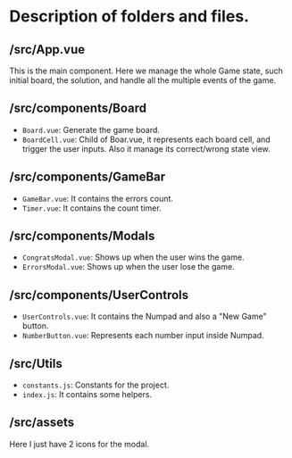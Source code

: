 # Description of folders and files.

## /src/App.vue

This is the main component. Here we manage the whole Game state, such initial board, the solution, and handle all the multiple events of the game.

## /src/components/Board

- `Board.vue`: Generate the game board.
- `BoardCell.vue`: Child of Boar.vue, it represents each board cell, and trigger the user inputs. Also it manage its correct/wrong state view.

## /src/components/GameBar

- `GameBar.vue`: It contains the errors count.
- `Timer.vue`: It contains the count timer.

## /src/components/Modals

- `CongratsModal.vue`: Shows up when the user wins the game.
- `ErrorsModal.vue`: Shows up when the user lose the game.

## /src/components/UserControls

- `UserControls.vue`: It contains the Numpad and also a "New Game" button.
- `NumberButton.vue`: Represents each number input inside Numpad.

## /src/Utils

- `constants.js`: Constants for the project.
- `index.js`: It contains some helpers.

## /src/assets

Here I just have 2 icons for the modal.
